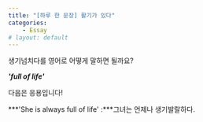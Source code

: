 ```yaml
---
title: "[하루 한 문장] 활기가 있다"
categories:
    - Essay
# layout: default
---
```

생기넘치다를 영어로 어떻게 말하면 될까요?

***'full of life'***

다음은 응용입니다!

***'She is always full of life' :***그녀는 언제나 생기발랄하다.